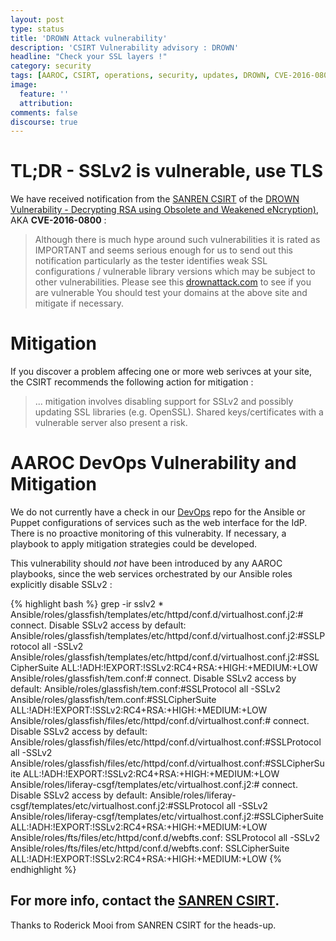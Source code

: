 ```yaml
---
layout: post
type: status
title: 'DROWN Attack vulnerability'
description: 'CSIRT Vulnerability advisory : DROWN'
headline: "Check your SSL layers !"
category: security
tags: [AAROC, CSIRT, operations, security, updates, DROWN, CVE-2016-0800 ]
image:
  feature: ''
  attribution:
comments: false
discourse: true
---
```


# TL;DR - SSLv2 is vulnerable, use TLS

We have received notification from the [SANREN CSIRT](mailto:csirt@sanren.ac.za) of the [DROWN Vulnerability - Decrypting RSA using Obsolete and Weakened eNcryption)](https://drownattack.com), AKA **CVE-2016-0800** :

> Although there is much hype around such vulnerabilities it is rated as IMPORTANT and seems serious enough for us to send out this notification particularly as the tester identifies weak SSL configurations / vulnerable library versions which may be subject to other vulnerabilities.
>  Please see this [drownattack.com](https://drownattack.com) to see if you are vulnerable
> You should test your domains at the above site and mitigate if necessary.

# Mitigation

If you discover a problem affecing one or more web serivces at your site, the CSIRT recommends the following action for mitigation :

> ... mitigation involves disabling support for SSLv2 and possibly updating SSL libraries (e.g. OpenSSL).
> Shared keys/certificates with a vulnerable server also present a risk.

# AAROC DevOps Vulnerability and Mitigation

We do not currently have a check in our [DevOps](https://github.com/AAROC/DevOps) repo for the Ansible or Puppet configurations of services such as the web interface for the IdP. There is no proactive monitoring of this vulnerabity. If necessary, a playbook to apply mitigation strategies could be developed.

This vulnerability should *not* have been introduced by any AAROC playbooks, since the web services orchestrated by our Ansible roles explicitly disable SSLv2 :

{% highlight bash %}
grep -ir sslv2 *
Ansible/roles/glassfish/templates/etc/httpd/conf.d/virtualhost.conf.j2:# connect.  Disable SSLv2 access by default:
Ansible/roles/glassfish/templates/etc/httpd/conf.d/virtualhost.conf.j2:#SSLProtocol all -SSLv2
Ansible/roles/glassfish/templates/etc/httpd/conf.d/virtualhost.conf.j2:#SSLCipherSuite ALL:!ADH:!EXPORT:!SSLv2:RC4+RSA:+HIGH:+MEDIUM:+LOW
Ansible/roles/glassfish/tem.conf:# connect.  Disable SSLv2 access by default:
Ansible/roles/glassfish/tem.conf:#SSLProtocol all -SSLv2
Ansible/roles/glassfish/tem.conf:#SSLCipherSuite ALL:!ADH:!EXPORT:!SSLv2:RC4+RSA:+HIGH:+MEDIUM:+LOW
Ansible/roles/glassfish/files/etc/httpd/conf.d/virtualhost.conf:# connect.  Disable SSLv2 access by default:
Ansible/roles/glassfish/files/etc/httpd/conf.d/virtualhost.conf:#SSLProtocol all -SSLv2
Ansible/roles/glassfish/files/etc/httpd/conf.d/virtualhost.conf:#SSLCipherSuite ALL:!ADH:!EXPORT:!SSLv2:RC4+RSA:+HIGH:+MEDIUM:+LOW
Ansible/roles/liferay-csgf/templates/etc/virtualhost.conf.j2:# connect.  Disable SSLv2 access by default:
Ansible/roles/liferay-csgf/templates/etc/virtualhost.conf.j2:#SSLProtocol all -SSLv2
Ansible/roles/liferay-csgf/templates/etc/virtualhost.conf.j2:#SSLCipherSuite ALL:!ADH:!EXPORT:!SSLv2:RC4+RSA:+HIGH:+MEDIUM:+LOW
Ansible/roles/fts/files/etc/httpd/conf.d/webfts.conf:  SSLProtocol all -SSLv2
Ansible/roles/fts/files/etc/httpd/conf.d/webfts.conf:  SSLCipherSuite ALL:!ADH:!EXPORT:!SSLv2:RC4+RSA:+HIGH:+MEDIUM:+LOW
{% endhighlight %}


## For more info, contact the [SANREN CSIRT](mailto:csirt@sanren.ac.za).

Thanks to Roderick Mooi from SANREN CSIRT for the heads-up.
